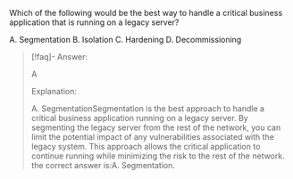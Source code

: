 
Which of the following would be the best way to handle a critical business application that is running on a legacy server? 

A. Segmentation 
B. Isolation 
C. Hardening 
D. Decommissioning

> [!faq]- Answer: 
> 
> A 
> 
> Explanation: 
> 
> A. SegmentationSegmentation is the best approach to handle a critical business application running on a legacy server. By segmenting the legacy server from the rest of the network, you can limit the potential impact of any vulnerabilities associated with the legacy system. This approach allows the critical application to continue running while minimizing the risk to the rest of the network. the correct answer is:A. Segmentation.

